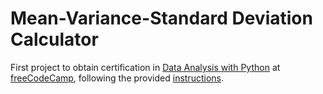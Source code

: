 # Mean-Variance-Standard Deviation Calculator

First project to obtain certification in [Data Analysis with Python](https://www.freecodecamp.org/learn/data-analysis-with-python) at [freeCodeCamp](https://www.freecodecamp.org/learn), following the provided [instructions](https://www.freecodecamp.org/learn/data-analysis-with-python/data-analysis-with-python-projects/mean-variance-standard-deviation-calculator).
